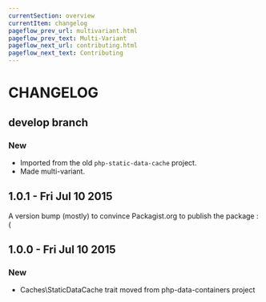 ```yaml
---
currentSection: overview
currentItem: changelog
pageflow_prev_url: multivariant.html
pageflow_prev_text: Multi-Variant
pageflow_next_url: contributing.html
pageflow_next_text: Contributing
---
```

# CHANGELOG

## develop branch

### New

* Imported from the old `php-static-data-cache` project.
* Made multi-variant.

## 1.0.1 - Fri Jul 10 2015

A version bump (mostly) to convince Packagist.org to publish the package :(

## 1.0.0 - Fri Jul 10 2015

### New

* Caches\StaticDataCache trait moved from php-data-containers project
